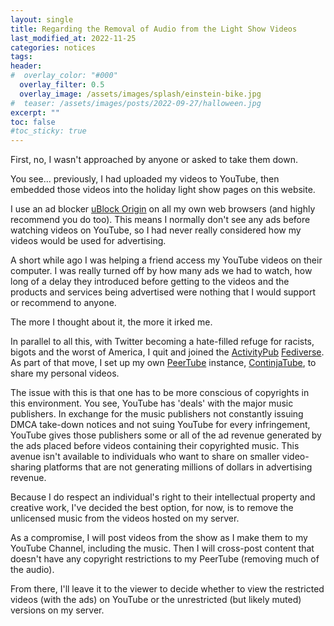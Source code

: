 ```yaml
---
layout: single
title: Regarding the Removal of Audio from the Light Show Videos
last_modified_at: 2022-11-25
categories: notices
tags: 
header:
#  overlay_color: "#000"
  overlay_filter: 0.5
  overlay_image: /assets/images/splash/einstein-bike.jpg
#  teaser: /assets/images/posts/2022-09-27/halloween.jpg
excerpt: ""
toc: false
#toc_sticky: true
---
```


First, no, I wasn't approached by anyone or asked to take them down. 

You see... previously, I had uploaded my videos to YouTube, then embedded those videos into the holiday light show pages on this website. 

I use an ad blocker [uBlock Origin](https://ublockorigin.com) on all my own web browsers (and highly recommend you do too). This means I normally don't see any ads before watching videos on YouTube, so I had never really considered how my videos would be used for advertising. 

A short while ago I was helping a friend access my YouTube videos on their computer. I was really turned off by how many ads we had to watch, how long of a delay they introduced before getting to the videos and the products and services being advertised were nothing that I would support or recommend to anyone.

The more I thought about it, the more it irked me. 

In parallel to all this, with Twitter becoming a hate-filled refuge for racists, bigots and the worst of America, I quit and joined the [ActivityPub](https://en.wikipedia.org/wiki/ActivityPub) [Fediverse](https://en.wikipedia.org/wiki/Fediverse). As part of that move, I set up my own [PeerTube](https://joinpeertube.org/) instance, [ContinjaTube](https://tube.continja.com), to share my personal videos.

The issue with this is that one has to be more conscious of copyrights in this environment. You see, YouTube has 'deals' with the major music publishers. In exchange for the music publishers not constantly issuing DMCA take-down notices and not suing YouTube for every infringement, YouTube gives those publishers some or all of the ad revenue generated by the ads placed before videos containing their copyrighted music. This avenue isn't available to individuals who want to share on smaller video-sharing platforms that are not generating millions of dollars in advertising revenue.

Because I do respect an individual's right to their intellectual property and creative work, I've decided the best option, for now, is to remove the unlicensed music from the videos hosted on my server.

As a compromise, I will post videos from the show as I make them to my YouTube Channel, including the music. Then I will cross-post content that doesn't have any copyright restrictions to my PeerTube (removing much of the audio). 

From there, I'll leave it to the viewer to decide whether to view the restricted videos (with the ads) on YouTube or the unrestricted (but likely muted) versions on my server.